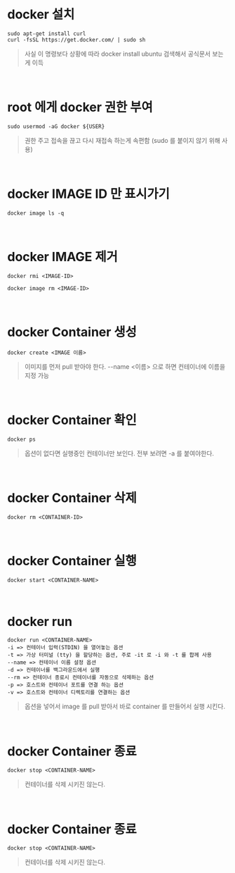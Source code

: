 # docker 설치
```shell
sudo apt-get install curl
curl -fsSL https://get.docker.com/ | sudo sh
```
> 사실 이 명령보다 상황에 따라 docker install ubuntu 검색해서 공식문서 보는게 이득

<br />

# root 에게 docker 권한 부여
```shell
sudo usermod -aG docker ${USER}
```
> 권한 주고 접속을 끊고 다시 재접속 하는게 속편함 (sudo 를 붙이지 않기 위해 사용)

<br />

# docker IMAGE ID 만 표시가기
```shell
docker image ls -q
```

<br />

# docker IMAGE 제거
```shell
docker rmi <IMAGE-ID>

docker image rm <IMAGE-ID>
```

<br />

# docker Container 생성
```shell
docker create <IMAGE 이름>
```
> 이미지를 먼저 pull 받아야 한다.
> --name <이름> 으로 하면 컨테이너에 이름을 지정 가능

<br />

# docker Container 확인
```shell
docker ps
```
> 옵션이 없다면 실행중인 컨테이너만 보인다. 전부 보려면 -a 를 붙여야한다.

<br />

# docker Container 삭제
```shell
docker rm <CONTAINER-ID>
```

<br />

# docker Container 실행
```shell
docker start <CONTAINER-NAME>
```

<br />

# docker run
```shell
docker run <CONTAINER-NAME>
-i => 컨테이너 입력(STDIN) 을 열어놓는 옵션
-t => 가상 터미널 (tty) 을 할당하는 옵션, 주로 -it 로 -i 와 -t 를 합께 사용 
--name => 컨테이너 이름 설정 옵션
-d => 컨테이너를 백그라운드에서 실행
--rm => 컨테이너 종료시 컨테이너를 자동으로 삭제하는 옵션
-p => 호스트와 컨테이너 포트를 연결 하는 옵션
-v => 호스트와 컨테이너 디렉토리를 연결하는 옵션
```
> 옵션을 넣어서 image 를 pull 받아서 바로 container 를 만들어서 실행 시킨다.  

<br />

# docker Container 종료
```shell
docker stop <CONTAINER-NAME>
```
> 컨테이너를 삭제 시키진 않는다.

<br />

# docker Container 종료
```shell
docker stop <CONTAINER-NAME>
```
> 컨테이너를 삭제 시키진 않는다.

